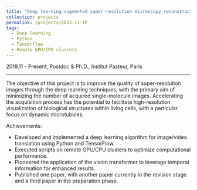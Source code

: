 ```yaml
---
title: "Deep learning-augmented super-resolution microscopy reconstruction"
collection: projects
permalink: /projects/2023-11-IP
tags:
  - Deep learning 
  - Python
  - Tensorflow
  - Remote GPU/CPU clusters
---
```


2019.11 - Present, Postdoc & Ph.D., Institut Pasteur, Paris


---

The objective of this project is to improve the quality of super-resolution images through the deep learning techniques, with the primary aim of minimizing the number of acquired single-molecule images. Accelerating the acquisition process has the potential to facilitate high-resolution visualization of biological structures within living cells, with a particular focus on dynamic microtubules.

Achievements:

- Developed and implemented a deep learning algorithm for image/video translation using Python and TensorFlow.
- Executed scripts on remote GPU/CPU clusters to optimize computational performance.
- Pioneered the application of the vision transformer to leverage temporal information for enhanced results.
- Published one paper, with another paper currently in the revision stage and a third paper in the preparation phase.






